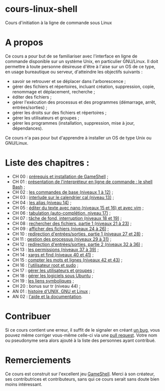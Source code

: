 # cours-linux-shell

Cours d'initiation à la ligne de commande sous Linux

# A propos

Ce cours a pour but de se familiariser avec l'interface en ligne de commande
disponible sur un système Unix, en particulier GNU/Linux. Il doit permettre à
toute personne désireuse d'être à l'aise sur un OS de ce type, en usage
bureautique ou serveur, d'atteindre les objectifs suivants :

* savoir se retrouver et se déplacer dans l'arborescence ;
* gérer des fichiers et répertoires, incluant création, suppression, copie,
  renommage et déplacement, recherche ;
* éditer des fichiers ;
* gérer l'exécution des processus et des programmes (démarrage, arrêt, entrées/sorties) ;
* gérer les droits sur des fichiers et répertoires ;
* gérer les utilisateurs et groupes ;
* gérer les programmes (installation, suppression, mise à jour, dépendances).

Ce cours n'a pas pour but d'apprendre à installer un OS de type Unix ou
GNU/Linux.

# Liste des chapitres :

* CH 00 : [prérequis et installation de GameShell](ch/ch00_prerequis_install.md) ;
* CH 01 : [présentation de l'interpréteur en ligne de commande : le shell
  Bash](ch/ch01_presentation_bash.md) ;
* CH 02 : [les commandes de base (niveaux 1 à 12)](ch/ch02_commandes_base.md) ;
* CH 03 : [interlude sur le calendrier cal (niveau 13)](ch/ch03_cal.md) ;
* CH 04 : [les alias (niveau 14)](ch/ch04_alias.md) ;
* CH 05 : [éditer du texte avec nano (niveaux 15 et 16) et avec
  vim](ch/ch05_editer_texte.md) ;
* CH 06 : [tabulation (auto-complétion, niveau 17)](ch/ch06_tabulation.md) ;
* CH 07 : [tâche de fond, interruption (niveaux 18 et 19)](ch/ch07_taches.md) ;
* CH 08 : [rechercher des fichiers, partie 1 (niveaux 21 à
  23)](ch/ch08_rechercher_fichiers_partie1.md) ;
* CH 09 : [afficher des fichiers (niveaux 24 à 26)](ch/ch09_afficher_fichiers.md) ;
* CH 10 : [redirection d'entrées/sorties, partie 1 (niveaux 27 et 28)](ch/ch10_entrees_sorties.md) ;
* CH 11 : [gestion des processus (niveaux 29 à 31)](ch/ch11_processus.md) ;
* CH 12 : [redirection d'entrées/sorties, partie 2 (niveaux 32 à
  36)](ch/ch12_entrees_sorties_part2.md) ;
* CH 13 : [les permissions (niveaux 37 à 39)](ch/ch13_permissions.md) ;
* CH 14 : [xargs et find (niveaux 40 et 41)](ch/ch14_xargs_find.md) ;
* CH 15 : [compter les mots et lignes (niveaux 42 et 43)](ch/ch15_wc.md) ;
* CH 16 : [l'utilisateur root et sudo](ch/ch16_root_sudo.md) ;
* CH 17 : [gérer les utilisateurs et groupes](ch/ch17_utilisateurs_groupes.md) ;
* CH 18 : [gérer les logiciels sous Ubuntu](ch/ch18_logiciels.md) ;
* CH 19 : [les liens symboliques](ch/ch19_liens_symboliques.md) ;
* CH 20 : bonus sur tr (niveau 44) ;
* AN 01 : [histoire d'UNIX, GNU et Linux](an/an01_historique.md) ;
* AN 02 : [l'aide et la documentation](an/an02_man_documentation.md).

# Contribuer

Si ce cours contient une erreur, il suffit de le signaler en créant [un
bug](https://github.com/ahpnils/cours-linux-shell/issues), vous pouvez même
corriger vous-même celle-ci via une [pull
request](https://github.com/ahpnils/cours-linux-shell/pulls). Votre nom ou
pseudonyme sera alors ajouté à la liste des personnes ayant contribué.

# Remerciements

Ce cours est construit sur l'excellent jeu
[GameShell](https://github.com/phyver/GameShell). Merci à son créateur, ses
contributrices et contributeurs, sans qui ce cours serait sans doute bien moins
intéressant.
